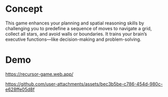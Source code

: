 # Concept

This game enhances your planning and spatial reasoning skills by challenging you to predefine a sequence of moves to navigate a grid, collect all stars, and avoid walls or boundaries. It trains your brain’s executive functions—like decision-making and problem-solving.

# Demo

https://recursor-game.web.app/

https://github.com/user-attachments/assets/bec3b5be-c786-454d-980c-e628ffe05d8f

